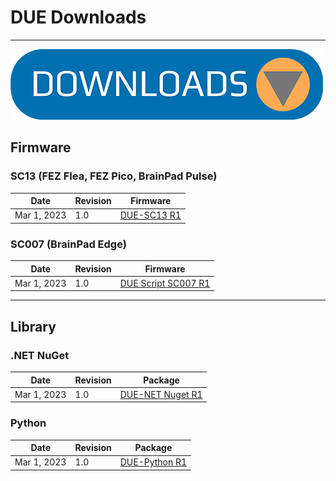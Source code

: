 # DUE Downloads

---

![Downloads](../images/downloads.png)


## Firmware

### SC13 (FEZ Flea, FEZ Pico, BrainPad Pulse)

Date | Revision | Firmware
--- | --- | ---
Mar 1, 2023 | 1.0 | [DUE-SC13 R1](#)

### SC007 (BrainPad Edge)
Date |  Revision | Firmware
--- | --- | ---
Mar 1, 2023 | 1.0 | [DUE Script SC007 R1](#)

---

## Library

### .NET NuGet
Date | Revision | Package
--- | --- | ---
Mar 1, 2023 | 1.0 | [DUE-NET Nuget R1](#)

### Python 
Date | Revision | Package
--- | --- | ---
Mar 1, 2023 | 1.0 | [DUE-Python R1](#)
